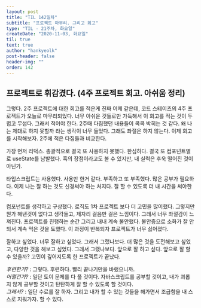 ```yaml
---
layout: post
title: "TIL 142일차"
subtitle: "프로젝트 마무리. 그리고 회고"
type: "TIL - 21주차, 화요일"
createDate: "2020-11-03, 화요일"
til: true
text: true
author: "hankyeolk"
post-header: false
header-img: ""
order: 142
---
```


## 프로젝트로 휘감겼다. (4주 프로젝트 회고. 아쉬움 정리)

그렇다. 2주 프로젝트에 대한 회고를 적은게 진짜 어제 같은데, 코드 스테이츠의 4주 프로젝트가 오늘로 마무리되었다. 너무 아쉬운 것들로만 가득해서 이 회고를 적는 것이 두렵고 무섭다. 그래서 적어야 한다. 2주때 다짐했던 내용들이 콕콕 박히는 것 같다. 왜 나는 제대로 하지 못할까 라는 생각이 너무 들었다. 그래도 좌절은 하지 않는다. 이제 회고를 시작해보자. 2주에 적은 다짐들과 비교한다.<br />

가장 먼저 리덕스. 총괄적으로 결국 또 사용하지 못했다. 한심하다. 결국 또 컴포넌트별로 useState를 남발했다. 훅의 장점이라고도 볼 수 있지만, 내 실력은 후욱 떨어진 것이 아닌가. <br/>

타입스크립트는 사용했다. 사용만 한거 같다. 부족하고 또 부족했다. 많은 공부가 필요하다. 이제 나는 잘 하는 것도 신경써야 하는 처지다. 잘 할 수 있도록 더 내 시간을 써야한다. <br />

컴포넌트를 생각하고 구상했다. 로직도 1차 프로젝트 보다 더 고민을 많이했다. 그렇지만 뭔가 해낸것이 없다고 생각들고, 제자리 걸음만 걸은 느낌이다. 그래서 너무 좌절감이 느껴진다. 프로젝트를 진행하는 순간 그리고 내내 계속 불안했다. 불안증으로 소화가 잘 안되서 계속 먹은 것을 토했다. 이 과정이 반복되자 프로젝트가 너무 싫어졌다. <br />

잘하고 싶었다. 너무 잘하고 싶었다. 그래서 그랬나보다. 더 많은 것을 도전해보고 싶었고, 다양한 것을 해보고 싶었다. 그래서 그랬나보다. 앞으로 잘 하고 싶다. 앞으로 잘 할 수 있을까? 고민이 깊어지도록 한 프로젝트가 끝났다. <br />

_후련한가?_ : 그렇다. 후련하다. 빨리 끝나기만을 바랬으니까. <br />
_어쩔건가?_ : 일단 토이 문제를 다 풀 것이다. 자바스크립트를 공부할 것이고, 내가 괴롭지 않게 공부할 것이고 탄탄하게 잘 할 수 있도록 할 것이다. <br />
_그래서?_ : 일단 수료를 잘 하자. 그리고 내가 할 수 있는 것들을 해가면서 조급함을 내 스스로 지워가자. 할 수 있다.
